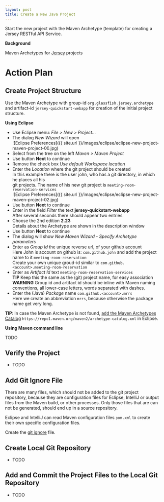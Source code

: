 ```yaml
---
layout: post
title: Create a New Java Project
---
```


Start the new project with the Maven Archetype (template) for creating a Jersey RESTful API Service.


__Background__

Maven Archetypes for [Jersey](https://jersey.java.net/documentation/latest/getting-started.html#new-from-archetype) projects


# Action Plan

## Create Project Structure

Use the Maven Archetype with group-id `org.glassfish.jersey.archetype` and artifact-id `jersey-quickstart-webapp` for creation
of the initial project structure.

__Using Eclipse__

- Use Eclipse menu: _File > New > Project..._
- The dialog _New Wizard_ will open  
![Eclipse Preferences]({{ site.url }}/images/eclipse/eclipse-new-project-maven-project-00.jpg)
- Select from the tree on the left _Maven > Maven Project_
- Use button __Next__ to continue
- Remove the check box _Use default Workspace location_
- Enter the _Location_ where the git project should be created  
  In this example there is the user john, who has a git directory, in which he places all his  
  git projects. The name of his new git project is `meeting-room-reservation-services`  
![Eclipse Preferences]({{ site.url }}/images/eclipse/eclipse-new-project-maven-project-02.jpg)
- Use button __Next__ to continue
- Enter in the field _Filter_ the text __jersey-quickstart-webapp__  
  After several seconds there should appear two entries
- Choose the 2nd edition __2.23__  
  Details about the Archetype are shown in the description window
- Use button __Next__ to continue
- The dialog will show _New Maven Wizard - Specify Archetype parameters_
- Enter as _Group Id_ the unique reverse url, of your github account  
  Here John is account on github is: `com.github.john` and add the project name to it `meeting-room-reservation`  
  Create your own unique groud-id similar to `com.github.<account>.meeting-room-reservation`
- Enter as _Artifact Id_ text `meeting-room-reservation-services`  
  __TIP__ Keep this the same as the (git) project name, for easy association
  __WARNING__ Group id and artifact id should be inline with Maven naming conventions, all lower-case letters, words separated with dashes.
- Enter the (Java) _Package_ name `com.github.<account>.mrrs`  
  Here we create an abbreviation `mrrs`, because otherwise the package name get very long.


__TIP__: In case the Maven Archetype is not found, [add the Maven Archetypes Catalog](http://verhagen.github.io/eclipse-tip-add-maven-archetypes-catalog/) `https://repo1.maven.org/maven2/archetype-catalog.xml` in Eclipse.


__Using Maven command line__

TODO

## Verify the Project

- TODO


## Add Git Ignore File

There are many files, which should not be added to the git project repository, because they are configuration files for Eclipse, IntelliJ or output files from the Maven build, or other processes. Only those files that are can not be generated, should end up in a source repository.

Eclipse and IntelliJ can read Maven configuration files `pom.xml` to create their own specific configuration files.

Create the [git ignore](http://verhagen.github.io/git-tip-ignore-files/) file. 


## Create Local Git Repository

- TODO


## Add and Commit the Project Files to the Local Git Repository

- TODO
